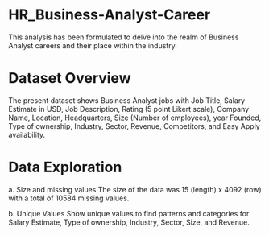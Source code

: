 # HR_Business-Analyst-Career
This analysis has been formulated to delve into the realm of Business Analyst careers and their place within the industry.

# Dataset Overview
The present dataset shows Business Analyst jobs with Job Title, Salary Estimate in USD, Job Description, Rating (5 point Likert scale), 
Company Name, Location, Headquarters, Size (Number of employees), year Founded, Type of ownership, Industry, Sector, Revenue,
Competitors, and Easy Apply availability.

# Data Exploration
a. Size and missing values
The size of the data was 15 (length) x 4092 (row) with a total of 10584 missing
values.

b. Unique Values
Show unique values to find patterns and categories for Salary Estimate, Type of ownership, Industry, Sector, Size, and Revenue.

